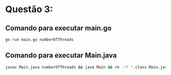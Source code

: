 # Questão 3:

## Comando para executar main.go
```bash
go run main.go numberOfThreads
```

## Comando para executar Main.java
```bash
javac Main.java numberOfThreads && java Main && rm -rf *.class Main.java
```
